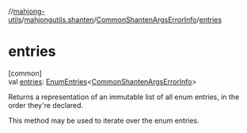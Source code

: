 //[mahjong-utils](../../../index.md)/[mahjongutils.shanten](../index.md)/[CommonShantenArgsErrorInfo](index.md)/[entries](entries.md)

# entries

[common]\
val [entries](entries.md): [EnumEntries](https://kotlinlang.org/api/latest/jvm/stdlib/kotlin.enums/-enum-entries/index.html)&lt;[CommonShantenArgsErrorInfo](index.md)&gt;

Returns a representation of an immutable list of all enum entries, in the order they're declared.

This method may be used to iterate over the enum entries.
